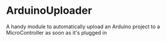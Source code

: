 # ArduinoUploader
A handy module to automatically upload an Arduino project to a MicroController as soon as it's plugged in
